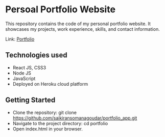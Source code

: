 # Persoal Portfolio Website
This repository contains the code of my personal portfolio website. It showcases my projects, work experience, skills, and contact information.

Link: [Portfolio](https://www.saikiransomanagoudar.com)

## Technologies used
* React JS, CSS3
* Node JS
* JavaScript
* Deployed on Heroku cloud platform 

## Getting Started
* Clone the repository: git clone https://github.com/saikiransomanagoudar/portfolio_app.git
* Navigate to the project directory: cd portfolio
* Open index.html in your browser.
